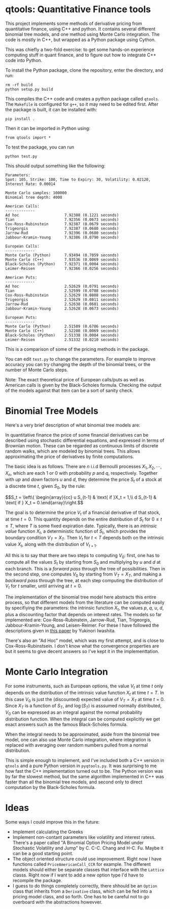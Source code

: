 # qtools: Quantitative Finance tools

This project implements some methods of derivative pricing from quantitative finance, using C++ and python. It contains several different binomial tree models, and one method using Monte Carlo integration. The code is mostly in C++, but wrapped as a Python package using Cython. 

This was chiefly a two-fold exercise: to get some hands-on experience computing stuff in quant finance, and to figure out how to integrate C++ code into Python.

To install the Python package, clone the repository, enter the directory, and run:

```
rm -rf build
python setup.py build
```

This compiles the C++ code and creates a python package called `qtools`. The `Makefile` is configured for `g++`, so it may need to be edited first. After the package is built, it can be installed with:

```
pip install .
```

Then it can be imported in Python using:

```
from qtools import *
```

To test the package, you can run
```
python test.py
```
This should output something like the following:

```
Parameters:
Spot: 105, Strike: 100, Time to Expiry: 30, Volatility: 0.02120, Interest Rate: 0.00014

Monte Carlo samples: 100000
Binomial tree depth: 4000

American Calls:
-------------
Ad hoc                    7.92388 (0.1221 seconds)
Tian                      7.92356 (0.0673 seconds)
Cox-Ross-Rubinstein       7.92387 (0.0679 seconds)
Trigeorgis                7.92387 (0.0680 seconds)
Jarrow-Rud                7.92396 (0.0680 seconds)
Jabbour-Kramin-Young      7.92386 (0.0790 seconds)

European Calls:
-------------
Monte Carlo (Python)      7.93494 (0.7059 seconds)
Monte Carlo (C++)         7.93536 (0.0069 seconds)
Black-Scholes (Python)    7.92371 (0.0004 seconds)
Leimer-Reisen             7.92366 (0.0256 seconds)

American Puts:
-------------
Ad hoc                    2.52629 (0.0791 seconds)
Tian                      2.52599 (0.0788 seconds)
Cox-Ross-Rubinstein       2.52629 (0.0808 seconds)
Trigeorgis                2.52629 (0.0811 seconds)
Jarrow-Rud                2.52638 (0.0681 seconds)
Jabbour-Kramin-Young      2.52628 (0.0673 seconds)

European Puts:
-------------
Monte Carlo (Python)      2.51589 (0.6786 seconds)
Monte Carlo (C++)         2.52208 (0.0069 seconds)
Black-Scholes (Python)    2.51338 (0.0004 seconds)
Leimer-Reisen             2.51332 (0.0210 seconds)
```

This is a comparison of some of the pricing methods in the package. 

You can edit `test.py` to change the parameters. For example to improve accuracy you can try changing the depth of the binomial trees, or the number of Monte Carlo steps. 

Note: The exact theoretical price of European calls/puts as well as American calls is given by the Black-Scholes formula. Checking the output of the models against that item can be a sort of sanity check. 

#  Binomial Tree Models

Here's a very brief description of what binomial tree models are:

In quantitative finance the price of some financial derivatives can be described using stochastic differential equations, and expressed in terms of Brownian motion. These can be regarded as continuous limits of discrete random walks, which are modeled by binomial trees. This allows approximating the price of derivatives by finite computations.

The basic idea is as follows. There are $n$ i.i.d Bernoulli processes $X_1,X_2,\cdots, X_n$, which are each $1$ or $0$ with probability $p$ and $q$, respectively. Together with _up_ and _down_ factors $u$ and $d$, they determine the
price $S_t$ of a stock at a discrete time $t$, given $S_0$, by the rule:

$$S_t = \left\\{ \begin{array}{cc} u S_{t-1} & \text{ if }X_t = 1,\\\\ d S_{t-1} & \text{ if } X_t = 0.\end{array}\right.$$

The goal is to determine the price $V_t$ of a financial derivative of that stock, at time $t=0$. This quantity depends on the entire distribution of $S_t$ for $0 \leq t \leq T$, where $T$ is some fixed expiration date. Typically, there is an _intrinsic value_ function $X_t$, a deterministic function of $S_t$, which provides the boundary condition $V_T = X_T$. Then $V_t$ for $t < T$ depends both on the intrinsic value $X_t$, along with the distribution of $V_{t+1}$.

All this is to say that there are two steps to computing $V_0$: first, one has to compute all the values $S_t$ by starting from $S_0$ and multiplying by $u$ and $d$ at each branch. This is a _forward pass_ through the tree of possibilities. Then in the second step, one computes $V_0$ by starting from $V_T = X_T$, and making a _backward pass_ through the tree, at each step computing the distribution of $V_t$ for $t$ smaller, until arriving at $t=0$. 

The implementation of the binomial tree model here abstracts this entire process, so that different models from the literature can be computed easily by specifiying the parameters: the intrinsic function $X_t$, the values $p$, $q$, $u$, $d$, plus a discounting factor that depends on interest rates. The models so far implemented are: Cox-Ross-Rubinstein, Jarrow-Rud, Tian, Trigeorgis, Jabbour-Kramin-Young, and Leisen-Reimer. For these I have followed the descriptions given in <a href=https://quant.opengamma.io/Tree-Option-Pricing-Model.pdf>this paper</a> by Yukinori Iwashita. 

There's also an "Ad Hoc" model, which was my first attempt, and is close to Cox-Ross-Rubinstsein. I don't know what the convergence properties are but it seems to give decent answers so I've kept it in the implementtation.

# Monte Carlo Integration

For some instruments, such as European options, the value $V_t$ at time $t$ only depends on the distribution of the intrinsic value function $X_t$ at time $t=T$. In this case $V_0$ is just the (discounted) expected value of $V_T = X_T$ at time $t=0$.
Since $X_T$ is a function of $S_T$, and $\log (S_T)$ is asssumed normally distributed, $V_0$ can be expressed as an integral against the normal probability distribution function. When the integral can be computed explicitly we get exact answers such as the famous Black-Scholes formula.

When the integral needs to be approximated, aside from the binomial tree model, one can also use Monte Carlo integration, where integration is replaced with averaging over random numbers pulled from a normal distribution.

This is simple enough to implement, and I've included both a C++ version in `qtools` and a pure Python version in `pyqtools.py`. It was surprising to me how fast the C++ implementation turned out to be. The Python version was by far the slowest method, but the same algorithm implemented in C++ was faster than all the binomial tree models, and second only to direct computation by the Black-Scholes formula.

# Ideas

Some ways I could improve this in the future:
- Implement calculating the Greeks
- Implement non-contant parameters like volatility and interest ratess. There's a paper called "A Binomial Option Pricing Model under Stochastic Volatility and Jump" by C. C-C. Chang and H-C. Fu. Maybe it can be a good starting point.
- The object oriented structure could use improvement. Right now I have functions called `PriceAmericanCall_CCR` for example. The different models should either be separate classes that interface with the `Lattice` classs. Right now if I want to add a new option type I'd have to recompile the package.
- I guess to do things completely correctly, there shhould be an `Option` class that inherits from a `Derivative` class, which can be fed into a pricing model class, and so forth. One has to be careful not to go overboard with the abstractions howevver.
